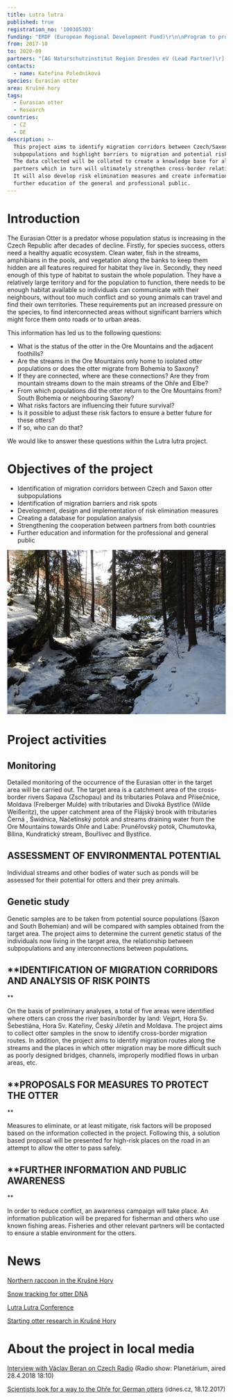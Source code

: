 ```yaml
---
title: Lutra lutra
published: true
registration_no: '100305303'
funding: "ERDF (European Regional Development Fund)\r\n\nProgram to promote cross-border cooperation between the Czech Republic and the Free State of Saxony 2014-2020\r\n\n![](/media/spojene-loga_610.jpg)"
from: 2017-10
to: 2020-09
partners: "[AG Naturschutzinstitut Region Dresden eV (Lead Partner)\r](https://nsi-dresden.nabu-sachsen.de/)\n\n[Alka Wildlife ops\r](https://www.alkawildlife.eu)\n\n[Usti nad Labem\r Museum](http://www.muzeumusti.cz/)"
contacts:
  - name: Kateřina Poledníková
species: Eurasian otter
area: Krušné hory
tags:
  - Eurasian otter
  - Research
countries:
  - CZ
  - DE
description: >-
  This project aims to identify migration corridors between Czech/Saxon otter
  subpopulations and highlight barriers to migration and potential risk spots.
  The data collected will be collated to create a knowledge base for all
  partners which in turn will ultimately strengthen cross-border relationships.
  It will also develop risk elimination measures and create information for the
  further education of the general and professional public.
---
```

# Introduction

The Eurasian Otter is a predator whose population status is increasing in the Czech Republic after decades of decline. Firstly, for species success, otters need a healthy aquatic ecosystem. Clean water, fish in the streams, amphibians in the pools, and vegetation along the banks to keep them hidden are all features required for habitat they live in. Secondly, they need enough of this type of habitat to sustain the whole population. They have a relatively large territory and for the population to function, there needs to be enough habitat available so individuals can communicate with their neighbours, without too much conflict and so young animals can travel and find their own territories. These requirements put an increased pressure on the species, to find interconnected areas without significant barriers which might force them onto roads or to urban areas. 

This information has led us to the following questions:

* What is the status of the otter in the Ore Mountains and the adjacent foothills?
* Are the streams in the Ore Mountains only home to isolated otter populations or does the otter migrate from Bohemia to Saxony?
* If they are connected, where are these connections? Are they from mountain streams down to the main streams of the Ohře and Elbe?
* From which populations did the otter return to the Ore Mountains from? South Bohemia or neighbouring Saxony?
* What risks factors are influencing their future survival?
* Is it possible to adjust these risk factors to ensure a better future for these otters?
* If so, who can do that? 

We would like to answer these questions within the Lutra lutra project.

# Objectives of the project

* Identification of migration corridors between Czech and Saxon otter subpopulations
* Identification of migration barriers and risk spots
* Development, design and implementation of risk elimination measures
* Creating a database for population analysis
* Strengthening the cooperation between partners from both countries
* Further education and information for the professional and general public

![](/media/a_dscn4833_610.jpg)

# Project activities

## **Monitoring**

Detailed monitoring of the occurrence of the Eurasian otter in the target area will be carried out. The target area is a catchment area of the cross-border rivers Sapava (Zschopau) and its tributaries Polava and Přísečnice, Moldava (Freiberger Mulde) with tributaries and Divoká Bystřice (Wilde Weißeritz), the upper catchment area of the Flájský brook with tributaries Černá , Świdnica, Načetínský potok and streams draining water from the Ore Mountains towards Ohře and Labe: Prunéřovský potok, Chumutovka, Bílina, Kundratický stream, Bouřlivec and Bystřice. 

## **ASSESSMENT OF ENVIRONMENTAL POTENTIAL**

Individual streams and other bodies of water such as ponds will be assessed for their potential for otters and their prey animals. 

## **Genetic study**

Genetic samples are to be taken from potential source populations (Saxon and South Bohemian) and will be compared with samples obtained from the target area. The project aims to determine the current genetic status of the individuals now living in the target area, the relationship between subpopulations and any interconnections between populations. 

## **IDENTIFICATION OF MIGRATION CORRIDORS AND ANALYSIS OF RISK POINTS
**

On the basis of preliminary analyses, a total of five areas were identified where otters can cross the river basin/border by land: Vejprt, Hora Sv. Šebestiána, Hora Sv. Kateřiny, Český Jiřetín and Moldava. The project aims to collect otter samples in the snow to identify cross-border migration routes. In addition, the project aims to identify migration routes along the streams and the places in which otter migration may be more difficult such as poorly designed bridges, channels, improperly modified flows in urban areas, etc.

## **PROPOSALS FOR MEASURES TO PROTECT THE OTTER
**

Measures to eliminate, or at least mitigate, risk factors will be proposed based on the information collected in the project. Following this, a solution based proposal will be presented for high-risk places on the road in an attempt to allow the otter to pass safely.

## **FURTHER INFORMATION AND PUBLIC AWARENESS
**

In order to reduce conflict, an awareness campaign will take place. An information publication will be prepared for fisherman and others who use known fishing areas. Fisheries and other relevant partners will be contacted to ensure a stable environment for the otters.

# News

[Northern raccoon in the Krušné Hory](/news/northern-raccoon-in-krusne-hory)

[Snow tracking for otter DNA
](/news/snow-tracking-for-otter-dna)

[Lutra Lutra Conference](/news/lutra-lutra-conference)

[Starting otter research in Krušné Hory](/news/starting-otter-research-in-krusne-hory)

# About the project in local media

[Interview with Václav Beran on Czech Radio](https://prehravac.rozhlas.cz/audio/4001530) (Radio show: Planetárium, aired 28.4.2018 18:10)

[Scientists look for a way to the Ohře for German otters](https://www.idnes.cz/usti/zpravy/vydra-ricni-populace-vedecky-projekt-krusne-hory-reka-ohre.A171215_370900_usti-zpravy_vac2) (idnes.cz, 18.12.2017)
